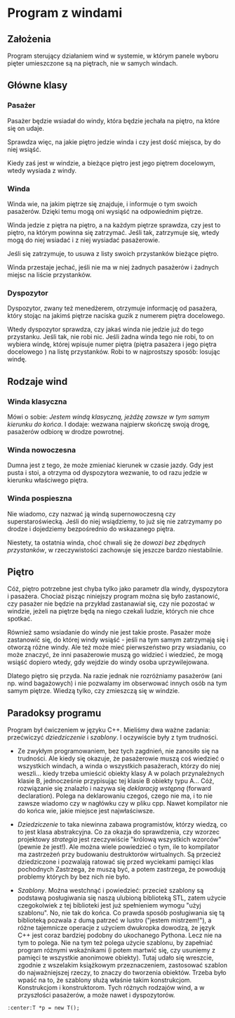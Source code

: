 # Program z windami

## Założenia

Program sterujący działaniem wind w systemie, w którym panele wyboru pięter
umieszczone są na piętrach, nie w samych windach.

## Główne klasy

### Pasażer

Pasażer będzie wsiadał do windy, która będzie jechała na piętro, na które się on udaje.

Sprawdza więc, na jakie piętro jedzie winda i czy jest dość miejsca, by do niej wsiąść.

Kiedy zaś jest w windzie, a bieżące piętro jest jego piętrem docelowym, wtedy wysiada z windy.

### Winda

Winda wie, na jakim piętrze się znajduje, i informuje o tym swoich pasażerów. Dzięki temu
mogą oni wysiąść na odpowiednim piętrze.

Winda jedzie z piętra na piętro, a na każdym piętrze sprawdza, czy jest to piętro,
na którym powinna się zatrzymać. Jeśli tak, zatrzymuje się, wtedy mogą do niej wsiadać 
i z niej wysiadać pasażerowie.

Jeśli się zatrzymuje, to usuwa z listy swoich przystanków bieżące piętro.

Winda przestaje jechać, jeśli nie ma w niej żadnych pasażerów i żadnych 
miejsc na liście przystanków.

### Dyspozytor

Dyspozytor, zwany też menedżerem, otrzymuje informację od pasażera, który stojąc na jakimś
piętrze naciska guzik z numerem piętra docelowego.

Wtedy dyspozytor sprawdza, czy jakaś winda nie jedzie już do tego przystanku. Jeśli tak, 
nie robi nic. Jeśli żadna winda tego nie robi, to on wybiera windę, której wpisuje numer
piętra (piętra pasażera i jego piętra docelowego ) na listę przystanków. Robi to w najprostszy
sposób: losując windę.

## Rodzaje wind

### Winda klasyczna

Mówi o sobie: *Jestem windą klasyczną, jeżdżę zawsze w tym samym kierunku do końca*.
I dodaje: 
wezwana najpierw skończę swoją drogę, pasażerów odbiorę w drodze powrotnej.


### Winda nowoczesna

Dumna jest z tego, że może zmieniać kierunek w czasie jazdy. Gdy jest pusta i stoi,
a otrzyma od dyspozytora wezwanie, to od razu jedzie w kierunku właściwego piętra.

### Winda pospieszna

Nie wiadomo, czy nazwać ją windą supernowoczesną czy superstaroświecką. Jeśli do niej
wsiądziemy, to już się nie zatrzymamy po drodze i dojedziemy bezpośrednio do wskazanego piętra.

Niestety, ta ostatnia winda, choć chwali się że *dowozi bez zbędnych przystanków*,
w rzeczywistości zachowuje się jeszcze bardzo niestabilnie. 

## Piętro

Cóż, piętro potrzebne jest chyba tylko jako parametr dla windy, dyspozytora i pasażera.
Chociaż pisząc niniejszy program można się było zastanowić, czy pasażer nie będzie
na przykład zastanawiał się, czy nie pozostać w windzie, jeżeli na piętrze 
będą na niego czekali ludzie, których nie chce spotkać. 

Również samo wsiadanie do windy nie jest takie proste. Pasażer może zastanowić się, 
do której windy wsiąść - jeśli na tym samym zatrzymają się i otworzą różne windy.
Ale też może mieć pierwszeństwo przy wsiadaniu, co może znaczyć, że inni pasażerowie
muszą go widzieć i wiedzieć, że mogą wsiąść dopiero wtedy, gdy wejdzie do windy
osoba uprzywilejowana.

Dlatego piętro się przyda. Na razie jednak nie rozróżniamy pasażerów (ani np. wind
bagażowych) i nie pozwalamy im obserwować innych osób na tym samym piętrze. Wiedzą tylko,
czy zmieszczą się w windzie.

## Paradoksy programu

Program był ćwiczeniem w języku C++. Mieliśmy dwa ważne zadania: przećwiczyć *dziedziczenie* i 
*szablony*. I oczywiście były z tym trudności.

- Ze zwykłym programowaniem, bez tych zagdnień, nie zanosiło się na trudności. 
Ale kiedy się okazuje, że pasażerowie muszą coś wiedzieć o wszystkich windach,
a winda o wszystkich pasażerach, którzy do niej weszli... kiedy trzeba umieścić obiekty
klasy A w polach przynależnych klasie B, jednocześnie przypisując tej klasie B obiekty typu A...
Cóż, rozwiązanie się znalazło i nazywa się *deklaracją wstępną* (forward declaration). 
Polega na deklarowaniu czegoś, czego nie ma, i to nie zawsze wiadomo czy w nagłówku
czy w pliku cpp. Nawet kompilator nie do końca wie, jakie miejsce jest najwłaściwsze. 

- *Dziedziczenie* to taka niewinna zabawa programistów, którzy wiedzą, co to jest klasa 
abstrakcyjna. Co za okazja do sprawdzenia, czy wzorzec projektowy *strategia* jest 
rzeczywiście "królową wszystkich wzorców" (pewnie że jest!). Ale można wiele powiedzieć
o tym, ile to kompilator ma zastrzeżeń przy budowaniu destruktorów wirtualnych.
Są przecież dziedziczone i pozwalają ratować się przed wyciekami pamięci klas pochodnych
Zastrzega, że muszą być, a potem zastrzega, że powodują problemy których by bez nich nie było.

- *Szablony*. Można westchnąć i powiedzieć: przecież szablony są podstawą posługiwania się
naszą ulubioną biblioteką STL, zatem użycie czegokolwiek z tej biblioteki jest już spełnieniem
wymogu "użyj szablonu". No, nie tak do końca. Co prawda sposób posługiwania się tą biblioteką
pozwala z dumą patrzeć w lustro ("jestem mistrzem!"), a różne tajemnicze operacje z użyciem
dwukropka dowodzą, że język C++ jest coraz bardziej podobny do ukochanego Pythona. 
Lecz nie na tym to polega. Nie na tym też polega użycie szablonu, by zapełniać program różnymi 
wskaźnikami (i potem martwić się, czy usuniemy z pamięci te wszystkie anonimowe obiekty).
Tutaj udało się wreszcie, zgodnie z wszelakim książkowym przeznaczeniem, zastosować szablon
do najważniejszej rzeczy, to znaczy do tworzenia obiektów. Trzeba było wpaść na to, że 
szablony służą właśnie takim konstrukcjom. Konstrukcjom i konstruktorom. Tych różnych rodzajów 
wind, a w przyszłości pasażerów, a może nawet i dyspozytorów.

```
:center:T *p = new T();
```

